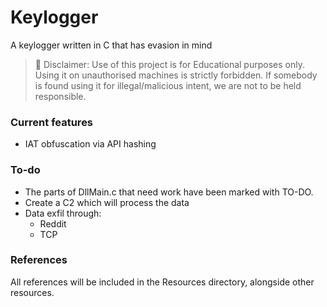 # Keylogger
A keylogger written in C that has evasion in mind


> 🚫 Disclaimer: Use of this project is for Educational purposes only. Using it on unauthorised machines is strictly forbidden. If somebody is found using it for illegal/malicious intent, we are not to be held responsible.


### Current features
- IAT obfuscation via API hashing

### To-do

- The parts of DllMain.c that need work have been marked with TO-DO. 
- Create a C2 which will process the data
- Data exfil through:
  - Reddit
  - TCP

### References
All references will be included in the Resources directory, alongside other resources.
